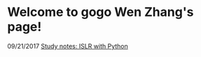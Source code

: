 # Welcome to gogo Wen Zhang's page!

09/21/2017 [Study notes: ISLR with Python](https://gogowenzhang.github.io/ISLR_notes_python/)


